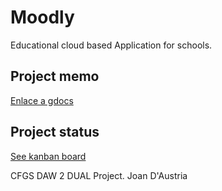 # Moodly
Educational cloud based Application for schools. 

## Project memo
[Enlace a gdocs](https://docs.google.com/document/d/14FWke1CToCg-EEPdCkbW7UON7LkKUuqnhNBj1dFbRMk/edit?usp=sharing)

## Project status
[See kanban board](https://github.com/daniel-dominguez-daw/m14-daw-project/projects/1)

CFGS DAW 2 DUAL Project. Joan D'Austria
